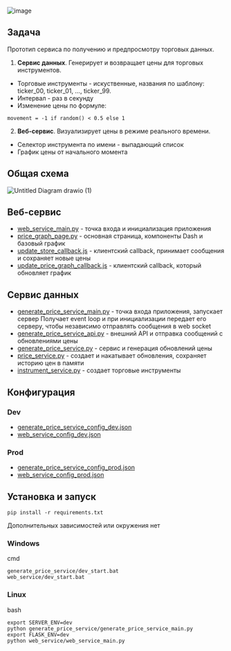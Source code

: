 ![image](https://user-images.githubusercontent.com/8759658/172070358-25171dd6-62a5-4344-a6a8-84e49d3b986a.png)

## Задача
Прототип сервиса по получению и предпросмотру торговых данных.

1. **Cервис данных**. Генерирует и возвращает цены для торговых инструментов.
- Торговые инструменты - искуственные, названия по шаблону:  
ticker_00, ticker_01, …, ticker_99.
- Интервал - раз в секунду
- Изменение цены по формуле:
```
movement = -1 if random() < 0.5 else 1
```
2. **Веб-сервис**. Визуализирует цены в режиме реального времени. 
- Селектор инструмента по имени - выпадающий список
- График цены от начального момента 

## Общая схема
![Untitled Diagram drawio (1)](https://user-images.githubusercontent.com/8759658/172102265-a1c735dc-50f3-4eef-912b-c083f7d54768.png)

## Веб-сервис
- [web_service_main.py](web_service/web_service_main.py) - точка входа и инициализация приложения
- [price_graph_page.py](web_service/price_graph_page.py) - основная страница, компоненты Dash и базовый график
- [update_store_callback.js](web_service/client_scripts/update_store_callback.js) - клиентский callback, принимает сообщения и сохраняет новые цены
- [update_price_graph_callback.js](web_service/client_scripts/update_store_callback.js) - клиентский callback, который обновляет график

## Сервис данных
- [generate_price_service_main.py](generate_price_service/generate_price_service_main.py) - точка входа приложения, запускает сервер
Получает event loop и при инициализации передает его серверу, чтобы независимо отправлять сообщения в web socket  
- [generate_price_service_api.py](generate_price_service/generate_price_service_api.py) - внешний API и отправка сообщений с обновлениями цены
- [generate_price_service.py](generate_price_service/generate_price_service.py) - сервис и генерация обновлений цены
- [price_service.py](generate_price_service/price_service.py) - создает и накатывает обновления, сохраняет историю цен в памяти
- [instrument_service.py](generate_price_service/instrument_service.py) - создает торговые инструменты

## Конфигурация
### Dev
- [generate_price_service_config_dev.json](generate_price_service/generate_price_service_config_dev.json)
- [web_service_config_dev.json](web_service/web_service_config_dev.json)
### Prod
- [generate_price_service_config_prod.json](generate_price_service/generate_price_service_config_prod.json)
- [web_service_config_prod.json](web_service/web_service_config_prod.json)
## Установка и запуск
```
pip install -r requirements.txt
```
Дополнительных зависимостей или окружения нет
### Windows
cmd
```
generate_price_service/dev_start.bat
web_service/dev_start.bat
```
### Linux
bash
```
export SERVER_ENV=dev
python generate_price_service/generate_price_service_main.py
export FLASK_ENV=dev
python web_service/web_service_main.py
```
